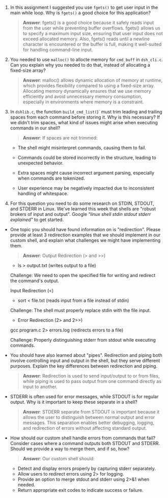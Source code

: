1. In this assignment I suggested you use `fgets()` to get user input in the main while loop. Why is `fgets()` a good choice for this application?

    > **Answer**:  fgets() is a good choice because it safely reads input from the user while preventing buffer overflows. fgets() allows us to specify a maximum input size, ensuring that user input does not exceed allocated memory. Also, fgets() reads until a newline character is encountered or the buffer is full, making it well-suited for handling command-line input.

2. You needed to use `malloc()` to allocte memory for `cmd_buff` in `dsh_cli.c`. Can you explain why you needed to do that, instead of allocating a fixed-size array?

    > **Answer**:   malloc() allows dynamic allocation of memory at runtime, which provides flexibility compared to using a fixed-size array. Allocating memory dynamically ensures that we use memory efficiently and avoid unnecessary memory consumption, especially in environments where memory is a constraint.


3. In `dshlib.c`, the function `build_cmd_list(`)` must trim leading and trailing spaces from each command before storing it. Why is this necessary? If we didn't trim spaces, what kind of issues might arise when executing commands in our shell?

    > **Answer**: If spaces are not trimmed:

    * The shell might misinterpret commands, causing them to fail.

    * Commands could be stored incorrectly in the structure, leading to unexpected behavior.

    * Extra spaces might cause incorrect argument parsing, especially when commands are tokenized.

    * User experience may be negatively impacted due to inconsistent handling of whitespace.



4. For this question you need to do some research on STDIN, STDOUT, and STDERR in Linux. We've learned this week that shells are "robust brokers of input and output". Google _"linux shell stdin stdout stderr explained"_ to get started.

- One topic you should have found information on is "redirection". Please provide at least 3 redirection examples that we should implement in our custom shell, and explain what challenges we might have implementing them.

    > **Answer**:  Output Redirection (> and >>)

    * ls > output.txt (writes output to a file)

    Challenge: We need to open the specified file for writing and redirect the command's output.

    Input Redirection (<)

    * sort < file.txt (reads input from a file instead of stdin)

    Challenge: The shell must properly replace stdin with the file input.

    * Error Redirection (2> and 2>>)

    gcc program.c 2> errors.log (redirects errors to a file)

    Challenge: Properly distinguishing stderr from stdout while executing commands.


- You should have also learned about "pipes". Redirection and piping both involve controlling input and output in the shell, but they serve different purposes. Explain the key differences between redirection and piping.

    > **Answer**: Redirection is used to send input/output to or from files, while piping is used to pass output from one command directly as input to another.

- STDERR is often used for error messages, while STDOUT is for regular output. Why is it important to keep these separate in a shell?

    > **Answer**:  STDERR separate from STDOUT is important because it allows the user to distinguish between normal output and error messages. This separation enables better debugging, logging, and redirection of errors without affecting standard output. 

- How should our custom shell handle errors from commands that fail? Consider cases where a command outputs both STDOUT and STDERR. Should we provide a way to merge them, and if so, how?

    > **Answer**:   Our custom shell should:

    * Detect and display errors properly by capturing stderr separately.
    * Allow users to redirect errors using 2> for logging.
    * Provide an option to merge stdout and stderr using 2>&1 when needed.
    * Return appropriate exit codes to indicate success or failure.